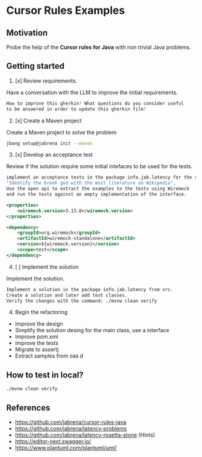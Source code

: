 # Cursor Rules Examples

## Motivation

Probe the help of the **Cursor rules for Java** with non trivial Java problems.

## Getting started

1. [x] Review requirements.

Have a conversation with the LLM to improve the initial requirements.

```bash
How to improve this gherkin? What questions do you consider useful
to be answered in order to update this gherkin file?
```

2. [x] Create a Maven project

Create a Maven project to solve the problem

```bash
jbang setup@jabrena init --maven
```

3. [x] Develop an acceptance test

Review if the solution require some initial intefaces to be used for the tests.

```bash
implement an acceptance tests in the package info.jab.latency for the scenario:
"Identify the Greek god with the most literature on Wikipedia".
Use the open api to extract the examples to the tests using Wiremock
and run the tests against an empty implementation of the interface.
```

```xml
<properties>
    <wiremock.version>3.13.0</wiremock.version>
</properties>

<dependency>
    <groupId>org.wiremock</groupId>
    <artifactId>wiremock-standalone</artifactId>
    <version>${wiremock.version}</version>
    <scope>test</scope>
</dependency>
```

4. [ ] Implement the solution

Implement the solution.

```bash
Implement a solution in the package info.jab.latency from src.
Create a solution and later add test classes.
Verify the changes with the command: ./mvnw clean verify
```

4. Begin the refactoring

- Improve the design
- Simplify the solution desing for the main class, use a interface
- Improve pom.xml
- Improve the tests
- Migrate to assertj
- Extract samples from oas d

## How to test in local?

```bash
./mvnw clean verify
```

## References

- https://github.com/jabrena/cursor-rules-java
- https://github.com/jabrena/latency-problems
- https://github.com/jabrena/latency-rosetta-stone (Hints)
- https://editor-next.swagger.io/
- https://www.plantuml.com/plantuml/uml/
